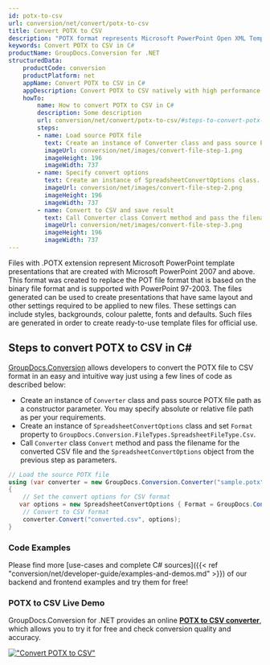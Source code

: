 ```yaml
---
id: potx-to-csv
url: conversion/net/convert/potx-to-csv
title: Convert POTX to CSV
description: "POTX format represents Microsoft PowerPoint Open XML Template with .potx extension. Learn how to convert POTX to CSV file programmatically in C# language using GroupDocs.Conversion for .NET library."
keywords: Convert POTX to CSV in C#
productName: GroupDocs.Conversion for .NET
structuredData:
    productCode: conversion
    productPlatform: net
    appName: Convert POTX to CSV in C#
    appDescription: Convert POTX to CSV natively with high performance using C# language and server side GroupDocs.Conversion for .NET APIs, without the use of any software like Microsoft or Open Office.
    howTo:
        name: How to convert POTX to CSV in C# 
        description: Some description
        url: conversion/net/convert/potx-to-csv/#steps-to-convert-potx-to-csv-in-c
        steps:
        - name: Load source POTX file 
          text: Create an instance of Converter class and pass source POTX file path as a constructor parameter. You may specify absolute or relative file path as per your requirements. 
          imageUrl: conversion/net/images/convert-file-step-1.png
          imageHeight: 196
          imageWidth: 737
        - name: Specify convert options 
          text: Create an instance of SpreadsheetConvertOptions class.
          imageUrl: conversion/net/images/convert-file-step-2.png
          imageHeight: 196
          imageWidth: 737
        - name: Convert to CSV and save result 
          text: Call Converter class Convert method and pass the filename for the converted HTML file and the SpreadsheetConvertOptions object from the previous step as parameters.
          imageUrl: conversion/net/images/convert-file-step-3.png
          imageHeight: 196
          imageWidth: 737
---
```


Files with .POTX extension represent Microsoft PowerPoint template presentations that are created with Microsoft PowerPoint 2007 and above. This format was created to replace the POT file format that is based on the binary file format and is supported with PowerPoint 97-2003. The files generated can be used to create presentations that have same layout and other settings required to be applied to new files. These settings can include styles, backgrounds, colour palette, fonts and defaults. Such files are generated in order to create ready-to-use template files for official use.

## Steps to convert POTX to CSV in C#

[GroupDocs.Conversion](https://products.groupdocs.com/conversion/net) allows developers to convert the POTX file to CSV format in an easy and intuitive way just using a few lines of code as described below:

* Create an instance of `Converter` class and pass source POTX file path as a constructor parameter. You may specify absolute or relative file path as per your requirements. 
* Create an instance of `SpreadsheetConvertOptions` class and set `Format` property to `GroupDocs.Conversion.FileTypes.SpreadsheetFileType.Csv`.
* Call `Converter` class `Convert` method and pass the filename for the converted CSV file and the `SpreadsheetConvertOptions` object from the previous step as parameters.

```csharp
// Load the source POTX file
using (var converter = new GroupDocs.Conversion.Converter("sample.potx"))
{
    // Set the convert options for CSV format
   var options = new SpreadsheetConvertOptions { Format = GroupDocs.Conversion.FileTypes.SpreadsheetFileType.Csv };
    // Convert to CSV format
    converter.Convert("converted.csv", options);
}
```

### Code Examples

Please find more [use-cases and complete C# sources]({{< ref "conversion/net/developer-guide/examples-and-demos.md" >}}) of our backend and frontend examples and try them for free!

### POTX to CSV Live Demo

GroupDocs.Conversion for .NET provides an online [**POTX to CSV converter**](https://products.groupdocs.app/conversion/potx-to-csv), which allows you to try it for free and check conversion quality and accuracy.

[!["Convert POTX to CSV"](conversion/net/images/convert-to-csv/convert-potx-to-csv.png)](https://products.groupdocs.app/conversion/potx-to-csv)